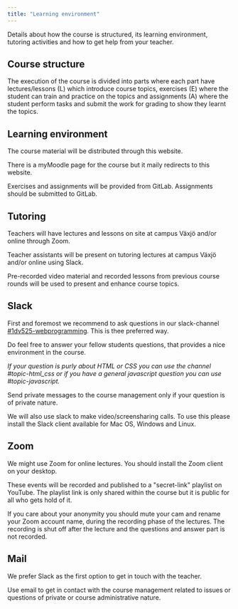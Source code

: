 ```yaml
---
title: "Learning environment"
---
```


Details about how the course is structured, its learning environment, tutoring activities and how to get help from your teacher.



Course structure
-------------------------

The execution of the course is divided into parts where each part have lectures/lessons (L) which introduce course topics, exercises (E) where the student can train and practice on the topics and assignments (A) where the student perform tasks and submit the work for grading to show they learnt the topics.



Learning environment
--------------------------

The course material will be distributed through this website.

There is a myMoodle page for the course but it maily redirects to this website.

Exercises and assignments will be provided from GitLab. Assignments should be submitted to GitLab.



Tutoring
--------------------------

Teachers will have lectures and lessons on site at campus Växjö and/or online through Zoom.

Teacher assistants will be present on tutoring lectures at campus Växjö and/or online using Slack.

Pre-recorded video material and recorded lessons from previous course rounds will be used to present and enhance course topics.



Slack
--------------------------

First and foremost we recommend to ask questions in our slack-channel [#1dv525-webprogramming](https://coursepress.slack.com/archives/C1B8CB69M). This is thee preferred way.

Do feel free to answer your fellow students questions, that provides a nice environment in the course.

_If your question is purly about HTML or CSS you can use the channel #topic-html_css or if you have a general javascript question you can use #topic-javascript._

Send private messages to the course management only if your question is of private nature.

We will also use slack to make video/screensharing calls. To use this please install the Slack client available for Mac OS, Windows and Linux.



Zoom
--------------------------

We might use Zoom for online lectures. You should install the Zoom client on your desktop.

These events will be recorded and published to a "secret-link" playlist on YouTube. The playlist link is only shared within the course but it is public for all who gets hold of it.

If you care about your anonymity you should mute your cam and rename your Zoom account name, during the recording phase of the lectures. The recording is shut off after the lecture and the questions and answer part is not recorded.



Mail
--------------------------

We prefer Slack as the first option to get in touch with the teacher.

Use email to get in contact with the course management related to issues or questions of private or course administrative nature.
